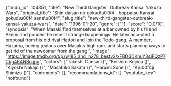 {"tmdb_id": 104351, "title": "New Third Gangster: Outbreak Kansai Yakuza Wars", "original_title": "Shin daisan no gokud\u00f4 - boppatsu Kansai gokud\u00f4 sens\u00f4", "slug_title": "new-third-gangster-outbreak-kansai-yakuza-wars", "date": "1996-01-20", "genre": [""], "score": "0.0/10", "synopsis": "When Masaki find themselves at a bar owned by his friend Akemi and ponder the recent strange happenings. He later accepted a proposal from his old rival Hattori and join the Todo-gang. A member, Hazama, beeing jealous over Masakis high rank and starts planning ways to get rid of the newcomer from the gang.", "image": "https://image.tmdb.org/t/p/w185_and_h278_bestv2/xFBD3DKnuY3siFQzP7Cbg464NBq.jpg", "actors": ["Takeshi Caesar ()", "Keishiro Kojima ()", "Kiyoshi Nakajo ()", "Masahiko Sakata ()", "Harumi Sone ()", "K\u00f4ji Shimizu ()"], "comments": [], "recommandations_id": [], "youtube_key": "notfound"}